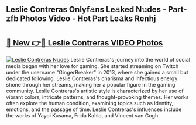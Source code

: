 ## Leslie Contreras Onlyf𝚊ns Le𝚊ked N𝚞des - Part-zfb Photos Video - Hot Part Le𝚊ks Renhj

# <h2><a href="http://ac4662.deff.icu/?id=Leslie+Contreras">🔗 New 👉🔴 Leslie Contreras VIDEO Photos</a></h2>

[![Leslie Contreras N𝚞des](https://i.imgur.com/rIISA9y.gif)](http://ac4662.deff.icu/?id=Leslie+Contreras)
Leslie Contreras's journey into the world of social media began with her love for gaming. She started streaming on Twitch under the username "GingerBreaker" in 2013, where she gained a small but dedicated following. Leslie Contreras's charisma and infectious energy shone through her streams, making her a popular figure in the gaming community. Leslie Contreras's artistic style is characterized by her use of vibrant colors, intricate patterns, and thought-provoking themes. Her works often explore the human condition, examining topics such as identity, emotions, and the passage of time. Leslie Contreras's influences include the works of Yayoi Kusama, Frida Kahlo, and Vincent van Gogh.
